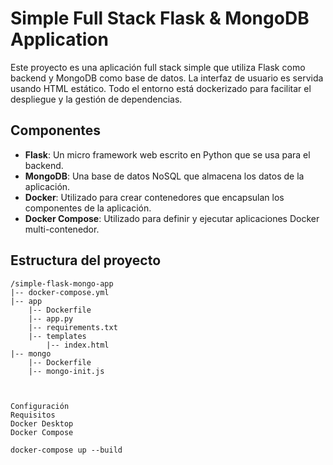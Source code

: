 # Simple Full Stack Flask & MongoDB Application

Este proyecto es una aplicación full stack simple que utiliza Flask como backend y MongoDB como base de datos. La interfaz de usuario es servida usando HTML estático. Todo el entorno está dockerizado para facilitar el despliegue y la gestión de dependencias.

## Componentes

- **Flask**: Un micro framework web escrito en Python que se usa para el backend.
- **MongoDB**: Una base de datos NoSQL que almacena los datos de la aplicación.
- **Docker**: Utilizado para crear contenedores que encapsulan los componentes de la aplicación.
- **Docker Compose**: Utilizado para definir y ejecutar aplicaciones Docker multi-contenedor.

## Estructura del proyecto

```plaintext
/simple-flask-mongo-app
|-- docker-compose.yml
|-- app
    |-- Dockerfile
    |-- app.py
    |-- requirements.txt
    |-- templates
        |-- index.html
|-- mongo
    |-- Dockerfile
    |-- mongo-init.js



Configuración
Requisitos
Docker Desktop
Docker Compose

docker-compose up --build
